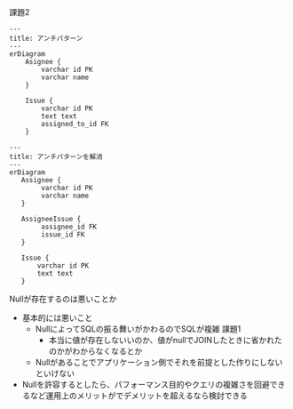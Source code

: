 課題2

```mermaid
---
title: アンチパターン
---
erDiagram
    Asignee {
        varchar id PK
        varchar name
    }
    
    Issue {
        varchar id PK
        text text
        assigned_to_id FK 
    }
```

```mermaid
---
title: アンチパターンを解消
---
erDiagram
   Assignee {
        varchar id PK
        varchar name
   }
   
   AssigneeIssue {
        assignee_id FK
        issue_id FK 
   }

   Issue {
       varchar id PK
       text text
   }
```

Nullが存在するのは悪いことか
- 基本的には悪いこと
  - NullによってSQLの振る舞いがかわるのでSQLが複雑 課題1
    - 本当に値が存在しないいのか、値がnullでJOINしたときに省かれたのかがわからなくなるとか
  - Nullがあることでアプリケーション側でそれを前提とした作りにしないといけない
- Nullを許容するとしたら、パフォーマンス目的やクエリの複雑さを回避できるなど運用上のメリットがでデメリットを超えるなら検討できる
